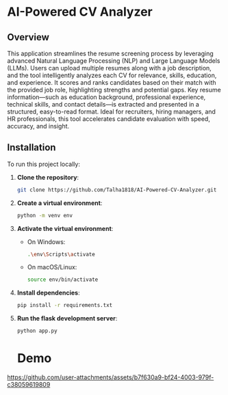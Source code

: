# AI-Powered CV Analyzer

## Overview

This application streamlines the resume screening process by leveraging advanced Natural Language Processing (NLP) and Large Language Models (LLMs). Users can upload multiple resumes along with a job description, and the tool intelligently analyzes each CV for relevance, skills, education, and experience. It scores and ranks candidates based on their match with the provided job role, highlighting strengths and potential gaps. Key resume information—such as education background, professional experience, technical skills, and contact details—is extracted and presented in a structured, easy-to-read format. Ideal for recruiters, hiring managers, and HR professionals, this tool accelerates candidate evaluation with speed, accuracy, and insight.

## Installation

To run this project locally:

1. **Clone the repository**:
    ```bash
    git clone https://github.com/Talha1818/AI-Powered-CV-Analyzer.git
    ```

2. **Create a virtual environment**:
    ```bash
    python -m venv env
    ```

3. **Activate the virtual environment**:
    - On Windows:
        ```bash
        .\env\Scripts\activate
        ```
    - On macOS/Linux:
        ```bash
        source env/bin/activate
        ```

4. **Install dependencies**:
    ```bash
    pip install -r requirements.txt
    ```

5. **Run the flask development server**:
    ```bash
    python app.py
    ```

   # Demo
   

https://github.com/user-attachments/assets/b7f630a9-bf24-4003-979f-c38059619809

